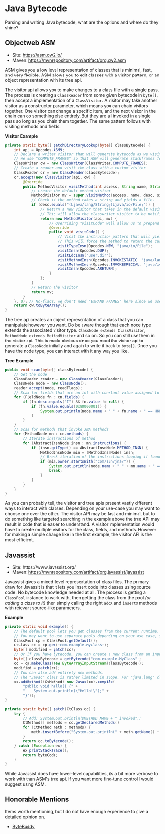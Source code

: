 # Java Bytecode

Parsing and writing Java bytecode, what are the options and where do they shine?

## Objectweb ASM

* Site: https://asm.ow2.io/
* Maven: https://mvnrepository.com/artifact/org.ow2.asm

ASM gives you a low level representation of classes that is minimal, fast, and very flexible. ASM allows you to edit classes with a visitor pattern, or an object representation with its tree api.

The visitor api allows you to make changes to a class file with a single pass. The process is creating a `ClassReader` from some given bytecode in `byte[]`, then accept a implementation of a `ClassVisitor`. A visitor may take another visitor as a constructor parameter, which means you can chain visitors together. One visitor can change a specific item, and the next visitor in the chain can do something else entirely. But they are all invoked in a single pass so long as you chain them together. The same pattern follows with visiting methods and fields. 

**Visitor Example**

```java
private static byte[] patchDirectoryLookup(byte[] classBytecode) {
    int api = Opcodes.ASM9;
    // Declare a writer visitor that will generate bytecode as we visit and adapt existing code
    // We use "COMPUTE_FRAMES" so that ASM will generate stackframes for us (They are a huge pain otherwise)
    ClassWriter cw = new ClassWriter(ClassWriter.COMPUTE_FRAMES);
    // Create a reader and visit the class with a custom visitor
    ClassReader cr = new ClassReader(classBytecode);
    cr.accept(new ClassVisitor(api, cw) {
        @Override
        public MethodVisitor visitMethod(int access, String name, String desc, String signature, String[] exceptions) {
            // Create the default method-visitor
            MethodVisitor mv = super.visitMethod(access, name, desc, signature, exceptions);
            // Check if the method takes a string and yields a file.
            if (desc.equals("(Ljava/lang/String;)Ljava/io/File;")) {
                // Return a new visitor that takes in the default visitor as a fallback.
                // This will allow the classwriter visitor to be notified of any operations we invoke on this new visitor.
                return new MethodVisitor(api, mv) {
                    // Overriding "visitCode" will allow us to prepend anything we want to the method body.
                    @Override
                    public void visitCode() {
                        // Visit the instruction pattern that will yield "return new File(System.getProperty("user.dir"))"
                        // This will force the method to return the current directory as a file instead of whatever the default was.
                        visitTypeInsn(Opcodes.NEW, "java/io/File");
                        visitInsn(Opcodes.DUP);
                        visitLdcInsn("user.dir");
                        visitMethodInsn(Opcodes.INVOKESTATIC, "java/lang/System", "getProperty", "(Ljava/lang/String;)Ljava/lang/String;", false);
                        visitMethodInsn(Opcodes.INVOKESPECIAL, "java/io/File", "<init>", "(Ljava/lang/String;)V", false);
                        visitInsn(Opcodes.ARETURN);
                    }
                };
            }
            // Return the visitor
            return mv;
        }
    }, 0); // No-flags, we don't need "EXPAND_FRAMES" here since we use "COMPUTE_FRAMES" in the writer.
    return cw.toByteArray();
}
```

The tree api creates an object representation of a class that you can manipulate however you want. Do be aware though that each node type extends the associated visitor type. `ClassNode extends ClassVisitor`, `MethodNode extends MethodVisitor` and so on. So you can still use them in the visitor api. This is made obvious since you need the visitor api to generate a `ClassNode` initially and again to write it back to `byte[]`. Once you have the node type, you can interact with it any way you like.

**Tree Example**

```java
public void scan(byte[] classBytecode) {
    // Get the node
    ClassReader reader = new ClassReader(ClassReader);
    ClassNode node = new ClassNode();
    reader.accept(node, readFlags);
    // Scan for fields that are an int with constant value assigned to 0x80000001
    for (FieldNode fn : cn.fields) {
        if (fn.desc.equals("I") && fn.value != null) { 
            if (fn.value.equals(0x80000001)) {
                System.out.println(node.name + " " + fn.name + " == HKLU");
            }
        }
    }
    // Scan for methods that invoke JNA methods
    for (MethodNode mn : cn.methods) {
        // Iterate instructions of method
        for (AbstractInsnNode insn : mn.instructions) {
            if (insn.getType() == AbstractInsnNode.METHOD_INSN) {
                MethodInsnNode min = (MethodInsnNode) insn;
                // Break iteration of the instructions looping if found, move on to the next method
                if (min.owner.startsWith("com/sun/jna/")) {
                    System.out.println(node.name + " " + mn.name + " == JNA Usage");
                    break;
                }
            }
        }
    }
}
```

As you can probably tell, the visitor and tree apis present vastly different ways to interact with classes. Depending on your use-case you may want to choose one over the other. The visitor API may be fast and minimal, but to do something like targeted searching in the example above the tree API may result in code that is easier to understand. A visitor implementation would have to create multiple visitors for the class, fields, and methods. However for making a simple change like in the first example, the visitor API is the most efficient.

## Javassist

* Site: https://www.javassist.org/
* Maven: https://mvnrepository.com/artifact/org.javassist/javassist

Javassist gives a mixed-level representation of class files. The primary draw for Javassit is that it lets you insert code into classes using source code. No bytecode knowledge needed at all. The process is getting a `ClassPool` instance to work with, then getting the class from the pool _(or adding a class to it)_ then simply calling the right `addX` and `insertX` methods with relevant source-like parameters.

**Example**

```java
private static void example() {
    // The default pool lets you get classes from the current runtime. 
    // You may want to use separate pools depending on your use case, similar to using separate classloaders.
    ClassPool cp = ClassPool.getDefault();
    CtClass cc = cp.get("com.example.MyClass");
    byte[] modified = patch(cc);
    // Or if you have bytecode, you can create a new class from an input stream using any ClassPool
    byte[] classBytecode = getBytecode("com.example.MyClass");
    cc = cp.makeClass(new ByteArrayInputStream(classBytecode));
    modified = patch(cc);
    // You can also add entirely new methods.
    // The "Javac" class is rather limited in scope. For "java.lang" classes you need to specify the full qualified name like "java.io.File"
    cc.addMethod((CtMethod) new Javac(cc).compile(
        "public void hello() {" +
        "    System.out.println(\"Hello!\");" +
        "}"));
}

private static byte[] patch(CtClass cc) {
    try {
        // Add: System.out.println($METHOD_NAME + " invoked");
        CtMethod[] methods = cc.getDeclaredMethods()
        for (CtMethod meth : methods) {
            meth.insertBefore("System.out.println(" + meth.getName() + " invoked\");");
        }
        return cc.toBytecode();
    } catch (Exception ex) {
        ex.printStackTrace();
        return byteCode;
    }
}
```

While Javassist does have lower-level capabilities, its a bit more verbose to work with than ASM's tree api. If you want more fine-tune control I would suggest using ASM.

## Honorable Mentions

Items worth mentioning, but I do not have enough experience to give a detailed opinion on.

* [ByteBuddy](https://bytebuddy.net)